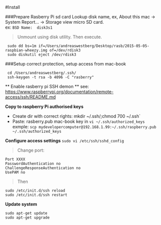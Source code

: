 #Install

###Prepare Rasberry Pi sd card
Lookup disk name, ex, About this mac -> System Report... -> Storage view micro SD card.  
ex: `BSD Name:	disk3s1`

>Unmount using disk utility. Then execute.
```
 sudo dd bs=1m if=/Users/andreaswestberg/Desktop/rasb/2015-05-05-raspbian-wheezy.img of=/dev/rdisk3
 sudo diskutil eject /dev/rdisk3
```

###Setup correct protection, setup access from mac-book
``` 
 cd /Users/andreaswestberg/.ssh/
 ssh-keygen -t rsa -b 4096 -C "rasberry"
 ```
** Enable rasberry pi SSH demon **
 see: https://www.raspberrypi.org/documentation/remote-access/ssh/README.md

**Copy to raspberry Pi authorised keys**
* Create dir with correct rights:  mkdir ~/.ssh/;chmod 700 ~/.ssh`
* Paste: rasberry.pub mac-book key in 
 `vi ~/.ssh/authorized_keys`
 exmple: 
 `scp mydevelopercomputer@192.168.1.99:~/.ssh/raspberry.pub ~/.ssh/authorized_keys`
 
**Configure access settings**
 `sudo vi /etc/ssh/sshd_config`
 >Change port: 
 ```
 Port XXXX
 PasswordAuthentication no
 ChallengeResponseAuthentication no
 UsePAM no
 ```
 >Then
 ```
 sudo /etc/init.d/ssh reload
 sudo /etc/init.d/ssh restart
 ```

**Update system**
```
sudo apt-get update
sudo apt-get upgrade
````




